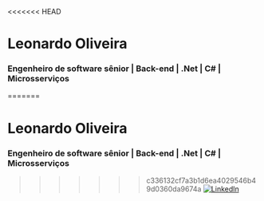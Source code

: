 <<<<<<< HEAD
# Leonardo Oliveira
### Engenheiro de software sênior | Back-end | .Net | C# | Microsserviços
=======
# Leonardo Oliveira
### Engenheiro de software sênior | Back-end | .Net | C# | Microsserviços
>>>>>>> c336132cf7a3b1d6ea4029546b49d0360da9674a
[![LinkedIn](https://img.shields.io/badge/-LinkedIn-%230A66C2?style=flat-square&labelColor=%230A66C2&logo=linkedin&logoColor=white&link=https://www.linkedin.com/in/leonardo-oliveira-9aa603221/)](https://www.linkedin.com/in/leonardo-oliveira-9aa603221/)